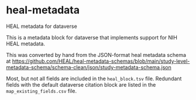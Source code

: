 # heal-metadata
HEAL metadata for dataverse

This is a metadata block for dataverse that implements support for NIH HEAL metadata. 

This was converted by hand from the JSON-format heal metadata schema at https://github.com/HEAL/heal-metadata-schemas/blob/main/study-level-metadata-schema/schema-clean/json/study-metadata-schema.json

Most, but not all fields are included in the `heal_block.tsv` file. Redundant fields with the default dataverse citation block are listed in the `map_existing_fields.csv` file.
